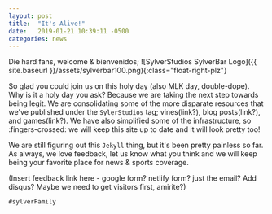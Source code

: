 ```yaml
---
layout: post
title:  "It's Alive!"
date:   2019-01-21 10:39:11 -0500
categories: news
---
```

Die hard fans, welcome & bienvenidos;
![SylverStudios SylverBar Logo]({{ site.baseurl }}/assets/sylverbar100.png){:class="float-right-plz"}
<!-- Ends the excerpt text, it includes the image -->


So glad you could join us on this holy day (also MLK day, double-dope). Why is it a holy day you ask? Because we are taking the next step towards being legit. We are consolidating some of the more disparate resources that we've published under the `SylerStudios` tag; vines(link?), blog posts(link?), and games(link?). We have also simplified some of the infrastructure, so :fingers-crossed: we will keep this site up to date and it will look pretty too!

We are still figuring out this `Jekyll` thing, but it's been pretty painless so far. As always, we love feedback, let us know what you think and we will keep being your favorite place for news & sports coverage.

(Insert feedback link here - google form? netlify form? just the email? Add disqus? Maybe we need to get visitors first, amirite?)

`#sylverFamily`

